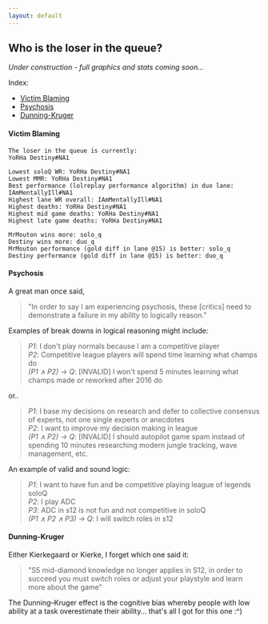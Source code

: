 ```yaml
---
layout: default
---
```


## Who is the loser in the queue?

_Under construction - full graphics and stats coming soon..._

Index:
- [Victim Blaming](#victim-blaming)
- [Psychosis](#psychosis)
- [Dunning-Kruger](#dunning-kruger)

#### Victim Blaming

```
The loser in the queue is currently:
YoRHa Destiny#NA1

Lowest soloQ WR: YoRHa Destiny#NA1
Lowest MMR: YoRHa Destiny#NA1
Best performance (lolreplay performance algorithm) in duo lane: IAmMentallyIll#NA1
Highest lane WR overall: IAmMentallyIll#NA1
Highest deaths: YoRHa Destiny#NA1
Highest mid game deaths: YoRHa Destiny#NA1
Highest late game deaths: YoRHa Destiny#NA1

MrMouton wins more: solo_q
Destiny wins more: duo_q
MrMouton performance (gold diff in lane @15) is better: solo_q
Destiny performance (gold diff in lane @15) is better: duo_q
```

#### Psychosis

A great man once said,
> "In order to say I am experiencing psychosis, these [critics] need to demonstrate a failure in my ability to logically reason."

Examples of break downs in logical reasoning might include:
> _P1_: I don't play normals because I am a competitive player \
> _P2_: Competitive league players will spend time learning what champs do \
> _(P1 ∧ P2) → Q_: [INVALID] I won't spend 5 minutes learning what champs made or reworked after 2016 do

or..

> _P1_: I base my decisions on research and defer to collective consensus of experts, not one single experts or anecdotes \
> _P2_: I want to improve my decision making in league \
> _(P1 ∧ P2) → Q_: [INVALID] I should autopilot game spam instead of spending 10 minutes researching modern jungle tracking, wave management, etc.

An example of valid and sound logic:
> _P1_: I want to have fun and be competitive playing league of legends soloQ \
> _P2_: I play ADC \
> _P3_: ADC in s12 is not fun and not competitive in soloQ \
> _(P1 ∧ P2 ∧ P3) → Q_: I will switch roles in s12

#### Dunning-Kruger

Either Kierkegaard or Kierke, I forget which one said it:

> "S5 mid-diamond knowledge no longer applies in S12, in order to succeed you must switch roles or adjust your playstyle and learn more about the game"

The Dunning–Kruger effect is the cognitive bias whereby people with low ability at a task overestimate their ability... that's all I got for this one :^)
